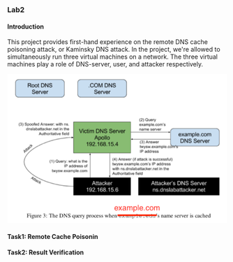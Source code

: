 ### Lab2

#### Introduction

This project provides first-hand experience on the remote DNS cache poisoning attack, or Kaminsky DNS attack. In the project, we're allowed to simultaneously run three virtual machines on a network. The three virtual machines play a role of DNS-server, user, and attacker respectively.

<img src = "images/fig3.png">

 
#### Task1: Remote Cache Poisonin






#### Task2: Result Verification


